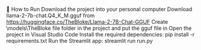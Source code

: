 🚀 How to Run
Download the project into your personal computer
Download llama-2-7b-chat.Q4_K_M.gguf from https://huggingface.co/TheBloke/Llama-2-7B-Chat-GGUF
Create \models\TheBloke file folder in the project and put the gguf file in
Open the project in Visual Studio Code
Install the required dependencies: pip install -r requirements.txt
Run the Streamlit app: streamlit run run.py
